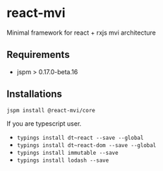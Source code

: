 # react-mvi
Minimal framework for react + rxjs mvi architecture

## Requirements

- jspm > 0.17.0-beta.16

## Installations

```jspm install @react-mvi/core```

If you are typescript user.

* ```typings install dt~react --save --global```
* ```typings install dt~react-dom --save --global```
* ```typings install immutable --save```
* ```typings install lodash --save```
